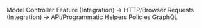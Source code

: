 Model
Controller
Feature (Integration) -> HTTP/Browser
Requests (Integration) -> API/Programmatic
Helpers
Policies
GraphQL